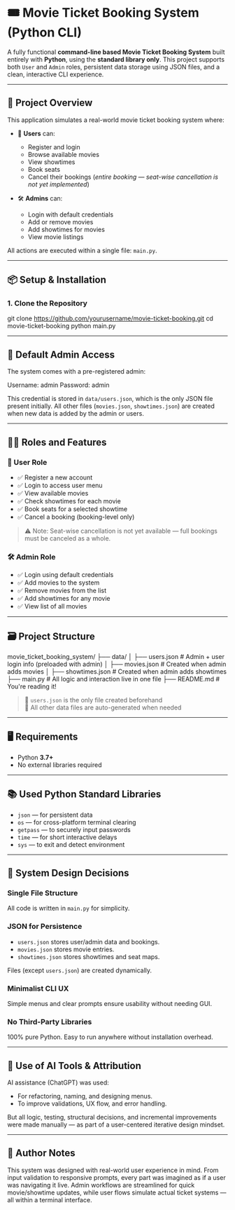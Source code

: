 # 🎟️ Movie Ticket Booking System (Python CLI)

A fully functional **command-line based Movie Ticket Booking System** built entirely with **Python**, using the **standard library only**. This project supports both `User` and `Admin` roles, persistent data storage using JSON files, and a clean, interactive CLI experience.

---

## 📌 Project Overview

This application simulates a real-world movie ticket booking system where:

- 👤 **Users** can:
  - Register and login
  - Browse available movies
  - View showtimes
  - Book seats
  - Cancel their bookings (*entire booking — seat-wise cancellation is not yet implemented*)

- 🛠️ **Admins** can:
  - Login with default credentials
  - Add or remove movies
  - Add showtimes for movies
  - View movie listings

All actions are executed within a single file: `main.py`.

---

## 📦 Setup & Installation

### 1. Clone the Repository

git clone https://github.com/yourusername/movie-ticket-booking.git
cd movie-ticket-booking
python main.py


---

## 🔐 Default Admin Access

The system comes with a pre-registered admin:

Username: admin
Password: admin


This credential is stored in `data/users.json`, which is the only JSON file present initially. All other files (`movies.json`, `showtimes.json`) are created when new data is added by the admin or users.

---

## 🧑‍💼 Roles and Features

### 👤 User Role

- ✅ Register a new account  
- ✅ Login to access user menu  
- ✅ View available movies  
- ✅ Check showtimes for each movie  
- ✅ Book seats for a selected showtime  
- ✅ Cancel a booking (booking-level only)  

> ⚠ Note: Seat-wise cancellation is not yet available — full bookings must be canceled as a whole.

### 🛠 Admin Role

- ✅ Login using default credentials  
- ✅ Add movies to the system  
- ✅ Remove movies from the list  
- ✅ Add showtimes for any movie  
- ✅ View list of all movies  

---

## 🗃️ Project Structure

movie_ticket_booking_system/
├── data/
│   ├── users.json # Admin + user login info (preloaded with admin)
│   ├── movies.json # Created when admin adds movies
│   ├── showtimes.json # Created when admin adds showtimes
├── main.py # All logic and interaction live in one file
├── README.md # You're reading it!


> 🔸 `users.json` is the only file created beforehand  
> 🔸 All other data files are auto-generated when needed

---

## 🖥️ Requirements

- Python **3.7+**  
- No external libraries required  


---

## 📚 Used Python Standard Libraries

- `json` — for persistent data  
- `os` — for cross-platform terminal clearing  
- `getpass` — to securely input passwords  
- `time` — for short interactive delays  
- `sys` — to exit and detect environment  

---

## 🧠 System Design Decisions

### Single File Structure

All code is written in `main.py` for simplicity.

### JSON for Persistence

- `users.json` stores user/admin data and bookings.  
- `movies.json` stores movie entries.  
- `showtimes.json` stores showtimes and seat maps.  

Files (except `users.json`) are created dynamically.

### Minimalist CLI UX

Simple menus and clear prompts ensure usability without needing GUI.

### No Third-Party Libraries

100% pure Python. Easy to run anywhere without installation overhead.

---

## 🤖 Use of AI Tools & Attribution

AI assistance (ChatGPT) was used:

- For refactoring, naming, and designing menus.  
- To improve validations, UX flow, and error handling.  

But all logic, testing, structural decisions, and incremental improvements were made manually — as part of a user-centered iterative design mindset.

---

## 📝 Author Notes

This system was designed with real-world user experience in mind. From input validation to responsive prompts, every part was imagined as if a user was navigating it live. Admin workflows are streamlined for quick movie/showtime updates, while user flows simulate actual ticket systems — all within a terminal interface.

